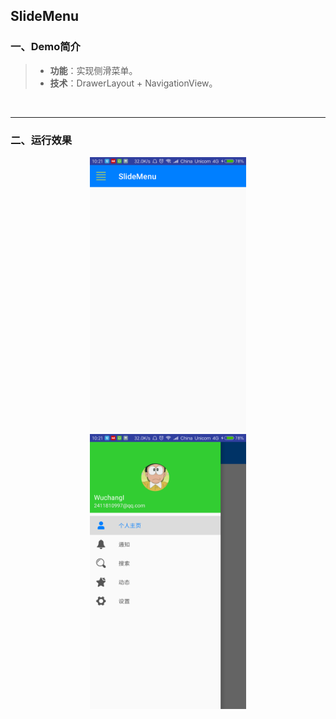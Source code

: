 ## SlideMenu

### 一、Demo简介

> * **功能**：实现侧滑菜单。
> * **技术**：DrawerLayout + NavigationView。

<br/>

***

### 二、运行效果

<div align=center><img src="https://github.com/Yuziquan/Best_Practices_In_Android/blob/master/Typical%20Demos/SlideMenu(DrawerLayout%20%2B%20NavigationView%E5%AE%9E%E7%8E%B0%E4%BE%A7%E6%BB%91%E8%8F%9C%E5%8D%95)/Screenshots/1.png" width=250 height=440 />

<br/>

<div align=center><img src="https://github.com/Yuziquan/Best_Practices_In_Android/blob/master/Typical%20Demos/SlideMenu(DrawerLayout%20%2B%20NavigationView%E5%AE%9E%E7%8E%B0%E4%BE%A7%E6%BB%91%E8%8F%9C%E5%8D%95)/Screenshots/2.png" width=250 height=440 />